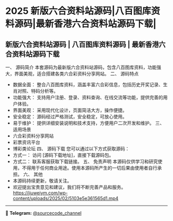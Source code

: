 # 2025 新版六合资料站源码|八百图库资料源码|最新香港六合资料站源码下载|



## 新版六合资料站源码 | 八百图库资料源码 | 最新香港六合资料站源码下载

一、 源码简介
本套源码为最新版六合资料站源码，包含八百图库资料，功能强大，界面美观，适合搭建各类六合彩资料分享网站。
二、 源码特点
- 数据全面： 整合八百图库资料，涵盖丰富六合彩信息，包括历史开奖记录、生肖对照、特码分析等。
- 功能强大： 支持用户注册、登录、资料查询、在线交流等功能，提供完善的用户体验。
- 界面美观： 采用现代化设计，页面简洁大方，操作便捷。
- 安全稳定： 源码经过严格测试，安全稳定，可放心使用。
- 易于维护： 提供详细安装说明和技术支持，方便用户二次开发和维护。
三、 适用场景
- 六合彩资料分享网站
- 彩票资讯平台
- 博彩类论坛
四、 源码下载
您可以通过以下方式获取源码：
- 方式一： 访问 [源码下载地址]，直接下载源码包。
- 方式二： 联系客服获取下载链接。
五、 免责声明
本源码仅供学习和研究使用，不得用于任何商业用途。使用本源码所产生的一切后果由使用者自行承担。
六、 其他
- 本源码持续更新，敬请关注。
- 欢迎提出宝贵意见和建议，我们将不断完善产品和服务。
https://jiuweiym.com/wp-content/uploads/2025/02/5103e5e361565d1.mp4

---
📢 **Telegram:** [@sourcecode_channel](https://t.me/sourcecode_channel)
